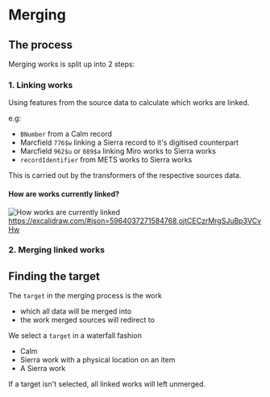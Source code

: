 # Merging

## The process
Merging works is split up into 2 steps:

### 1. Linking works

Using features from the source data to calculate which works are linked.

e.g:
* `BNumber` from a Calm record
* Marcfield `776$w` linking a Sierra record to it's digitised counterpart
* Marcfield `962$u` or `089$a` linking Miro works to Sierra works
* `recordIdentifier` from METS works to Sierra works

This is carried out by the transformers of the respective sources data.

#### How are works currently linked?
![How works are currently linked](../.gitbook/merger_linking_works.png)
https://excalidraw.com/#json=5964037271584768,ojtCECzrMrgSJuBp3VCvHw


### 2. Merging linked works

## Finding the target

The `target` in the merging process is the work
* which all data will be merged into
* the work merged sources will redirect to

We select a `target` in a waterfall fashion
* Calm
* Sierra work with a physical location on an item
* A Sierra work

If a target isn't selected, all linked works will left unmerged.
